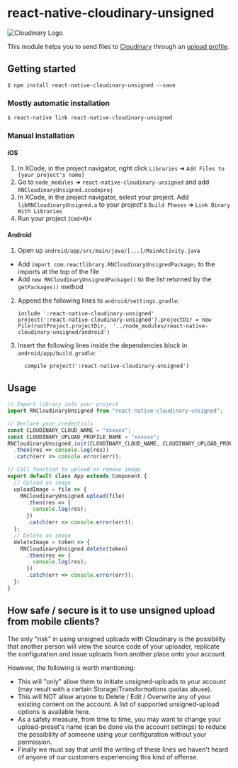 # react-native-cloudinary-unsigned

![Cloudinary Logo](https://res.cloudinary.com/cloudinary/image/upload/b_rgb:ffffff,c_scale,w_500/v1/logo/for_white_bg/cloudinary_logo_for_white_bg.png)

This module helps you to send files to [Cloudinary](https://cloudinary.com) through an [upload profile](https://cloudinary.com/console/settings/upload).

## Getting started

`$ npm install react-native-cloudinary-unsigned --save`

### Mostly automatic installation

`$ react-native link react-native-cloudinary-unsigned`

### Manual installation

#### iOS

1.  In XCode, in the project navigator, right click `Libraries` ➜ `Add Files to [your project's name]`
2.  Go to `node_modules` ➜ `react-native-cloudinary-unsigned` and add `RNCloudinaryUnsigned.xcodeproj`
3.  In XCode, in the project navigator, select your project. Add `libRNCloudinaryUnsigned.a` to your project's `Build Phases` ➜ `Link Binary With Libraries`
4.  Run your project (`Cmd+R`)<

#### Android

1.  Open up `android/app/src/main/java/[...]/MainActivity.java`

* Add `import com.reactlibrary.RNCloudinaryUnsignedPackage;` to the imports at the top of the file
* Add `new RNCloudinaryUnsignedPackage()` to the list returned by the `getPackages()` method

2.  Append the following lines to `android/settings.gradle`:
    ```
    include ':react-native-cloudinary-unsigned'
    project(':react-native-cloudinary-unsigned').projectDir = new File(rootProject.projectDir, 	'../node_modules/react-native-cloudinary-unsigned/android')
    ```
3.  Insert the following lines inside the dependencies block in `android/app/build.gradle`:
    ```
      compile project(':react-native-cloudinary-unsigned')
    ```

## Usage

```javascript
// Import library into your project
import RNCloudinaryUnsigned from "react-native-cloudinary-unsigned";

// Declare your credentials
const CLOUDINARY_CLOUD_NAME = "xxxxxx";
const CLOUDINARY_UPLOAD_PROFILE_NAME = "xxxxxx";
RNCloudinaryUnsigned.init(CLOUDINARY_CLOUD_NAME, CLOUDINARY_UPLOAD_PROFILE_NAME)
  .then(res => console.log(res))
  .catch(err => console.error(err));

// Call function to upload or remove image
export default class App extends Component {
  // Upload an image
  uploadImage = file => {
    RNCloudinaryUnsigned.upload(file)
      .then(res => {
        console.log(res);
      })
      .catch(err => console.error(err));
  };
  // Delete an image
  deleteImage = token => {
    RNCloudinaryUnsigned.delete(token)
      .then(res => {
        console.log(res);
      })
      .catch(err => console.error(err));
  };
}
```

## How safe / secure is it to use unsigned upload from mobile clients?

The only "risk" in using unsigned uploads with Cloudinary is the possibility that another person will view the source code of your uploader, replicate the configuration and issue uploads from another place onto your account.

However, the following is worth mentioning:

* This will "only" allow them to initiate unsigned-uploads to your account (may result with a certain Storage/Transformations quotas abuse).
* This will NOT allow anyone to Delete / Edit / Overwrite any of your existing content on the account. A list of supported unsigned-upload options is available here.
* As a safety measure, from time to time, you may want to change your upload-preset's name (can be done via the account settings) to reduce the possibility of someone using your configuration without your permission.
* Finally we must say that until the writing of these lines we haven't heard of anyone of our customers experiencing this kind of offense.
